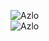 <!---
AzloTaken/AzloTaken is a ✨ special ✨ repository because its `README.md` (this file) appears on your GitHub profile.
You can click the Preview link to take a look at your changes.
--->
<!---
AzloTaken/AzloTaken is a ✨ special ✨ repository because its `README.md` (this file) appears on your GitHub profile.
You can click the Preview link to take a look at your changes.
--->
![Azlo](https://github-readme-stats.vercel.app/api?username=AzloTaken&show_icons=true&theme=dark)
<br>
![Azlo](https://github-readme-stats.vercel.app/api/top-langs/?username=AzloTaken&show_icons=true&hide_border=true&count_private=true&include_all_commits=true&theme=dark)
